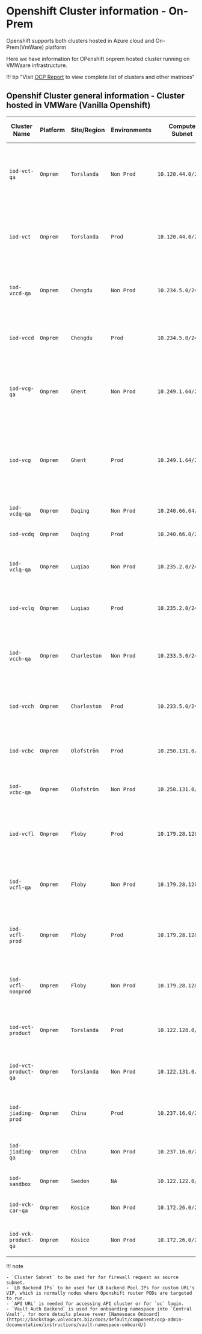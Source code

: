 # Openshift Cluster information - On-Prem

Openshift supports both clusters hosted in Azure cloud and On-Prem(VmWare) platform

Here we have information for OPenshift onprem hosted cluster running on VMWaare infrastructure.

!!! tip "Visit [OCP Report](https://ocpreport-ocpreport-prod.apps.ocp-shared-v1-nonprod.volvocars.biz/ocpreport/ocr/index.html) to view complete list of clusters and other matrices"

## Openshif Cluster general information - Cluster hosted in VMWare (Vanilla Openshift)

| Cluster Name         | Platform | Site/Region | Environments | Compute Subnet     | LB Backend IPs                                                                                                                | Console URL                                                                                   | API URL                                                  | Vault Auth Backend     |
|----------------------|----------|-------------|--------------|-------------------|------------------------------------------------------------------------------------------------------------------------------|----------------------------------------------------------------------------------------------|----------------------------------------------------------|-----------------------|
| `iod-vct-qa`         | `Onprem` | `Torslanda` | `Non Prod`   | `10.120.44.0/23`  | `10.120.44.72, 10.120.44.74, 10.120.44.89, 10.120.44.118, 10.120.44.119, 10.120.44.117, 10.120.44.126, 10.120.44.127, 10.120.44.128, 10.120.44.129` | [`Console`](https://console-openshift-console.apps.iod-vct-qa.volvocars.net/)                  | `https://api.iod-vct-qa.volvocars.net:6443`               | `iod-vct-qa-eu`        |
| `iod-vct`            | `Onprem` | `Torslanda` | `Prod`       | `10.120.44.0/23`  | `10.120.44.75, 10.120.44.85, 10.120.44.86, 10.120.44.116, 10.120.44.30, 10.120.44.115, 10.120.44.130, 10.120.44.131, 10.120.44.132, 10.120.44.133`         | [`Console`](https://console-openshift-console.apps.iod-vct.volvocars.net/)                     | `https://api.iod-vct.volvocars.net:6443`                  | `iod-vct-prod-eu`      |
| `iod-vccd-qa`        | `Onprem` | `Chengdu`   | `Non Prod`   | `10.234.5.0/24`   | `10.234.5.88, 10.234.5.89, 10.234.5.87, 10.234.5.69, 10.234.5.123, 10.234.5.124, 10.234.5.143`                                 | [`Console`](https://console-openshift-console.apps.iod-vccd-qa.volvocars.net/)                 | `https://api.iod-vccd-qa.volvocars.net:6443`              | `iod-vccd-qa-ch`       |
| `iod-vccd`           | `Onprem` | `Chengdu`   | `Prod`       | `10.234.5.0/24`   | `10.234.5.80, 10.234.5.81, 10.234.5.84, 10.234.5.120, 10.234.5.121, 10.234.5.122, 10.234.5.141, 10.234.5.140`                   | [`Console`](https://console-openshift-console.apps.iod-vccd.volvocars.net/)                    | `https://api.iod-vccd.volvocars.net:6443`                 | `NA`                   |
| `iod-vcg-qa`         | `Onprem` | `Ghent`     | `Non Prod`   | `10.249.1.64/26`  | `10.249.5.152, 10.249.1.96, 10.249.1.92, 10.249.1.91, 10.249.1.71, 10.249.1.122, 10.249.1.73, 10.249.5.150, 10.249.5.151`         | [`Console`](https://console-openshift-console.apps.iod-vcg-qa.volvocars.net/)                  | `https://api.iod-vcg-qa.volvocars.net:6443`               | `iod-vcg-qa-eu`        |
| `iod-vcg`            | `Onprem` | `Ghent`     | `Prod`       | `10.249.1.64/26`  | `10.249.1.85, 10.249.1.83, 10.249.1.86, 10.249.1.87, 10.249.1.82, 10.249.1.84, 10.249.1.123, 10.249.1.81, 10.249.1.124, 10.249.5.149, 10.249.5.153, 10.249.5.154, 10.249.5.157` | [`Console`](https://console-openshift-console.apps.iod-vcg.volvocars.net/)                     | `https://api.iod-vcg.volvocars.net:6443`                  | `iod-vcg-prod-eu`      |
| `iod-vcdq-qa`        | `Onprem` | `Daqing`    | `Non Prod`   | `10.240.66.64/26` | `10.240.66.122, 10.240.66.70, 10.240.66.69`                                                                                 | [`Console`](https://console-openshift-console.apps.iod-vcdq-qa.volvocars.net)                  | `https://api.iod-vcdq-qa.volvocars.net:6443`              | `iod-vcdq-qa-ch`       |
| `iod-vcdq`           | `Onprem` | `Daqing`    | `Prod`       | `10.240.66.0/26`  | `10.240.66.18, 10.240.66.45, 10.240.66.21, 10.240.66.34`                                                                    | [`Console`](https://console-openshift-console.apps.iod-vcdq.volvocars.net)                     | `https://api.iod-vcdq.volvocars.net:6443`                 | `NA`                   |
| `iod-vclq-qa`        | `Onprem` | `Luqiao`    | `Non Prod`   | `10.235.2.0/24`   | `10.235.2.199, 10.235.2.191, 10.235.2.177, 10.235.2.206, 10.235.2.204, 10.235.2.205`                                           | [`Console`](https://console-openshift-console.apps.iod-vclq-qa.volvocars.net/)                 | `https://api.iod-vclq-qa.volvocars.net:6443`              | `iod-vclq-qa-ch`       |
| `iod-vclq`           | `Onprem` | `Luqiao`    | `Prod`       | `10.235.2.0/24`   | `10.235.2.200, 10.235.2.39, 10.235.2.19, 10.235.2.237, 10.235.2.238, 10.235.2.239, 10.235.2.27`                                 | [`Console`](https://console-openshift-console.apps.iod-vclq.volvocars.net/)                    | `https://api.iod-vclq.volvocars.net:6443`                 | `NA`                   |
| `iod-vcch-qa`        | `Onprem` | `Charleston`| `Non Prod`   | `10.233.5.0/24`   | `10.233.5.59, 10.233.5.195, 10.233.5.175, 10.233.5.186, 10.233.5.249, 10.233.5.250, 10.233.5.248, 10.233.5.55`                 | [`Console`](https://console-openshift-console.apps.iod-vcch-qa.volvocars.net/)                 | `https://api.iod-vcch-qa.volvocars.net:6443`              | `iod-vcch-qa-us`       |
| `iod-vcch`           | `Onprem` | `Charleston`| `Prod`       | `10.233.5.0/24`   | `10.233.5.246, 10.233.5.247, 10.233.5.245, 10.233.5.170, 10.233.5.171, 10.233.5.179, 10.233.5.109, 10.233.5.119`                 | [`Console`](https://console-openshift-console.apps.iod-vcch.volvocars.net/)                   | `https://api.iod-vcch.volvocars.net:6443`                 | `iod-vcch-prod-eu`     |
| `iod-vcbc`           | `Onprem` | `Olofström` | `Prod`       | `10.250.131.0/24` | `10.250.131.237, 10.250.131.234, 10.250.131.238, 10.250.131.241, 10.250.131.239, 10.250.131.235`                                 | [`Console`](https://console-openshift-console.apps.iod-vcbc.volvocars.net/)                   | `https://api.iod-vcbc.volvocars.net:6443`                 | `iod-vcbc-prod-eu`     |
| `iod-vcbc-qa`        | `Onprem` | `Olofström` | `Non Prod`   | `10.250.131.0/24` | `10.250.131.16, 10.250.131.195, 10.250.131.200, 10.250.131.194, 10.250.131.198, 10.250.131.201`                                   | [`Console`](https://console-openshift-console.apps.iod-vcbc-qa.volvocars.net/)                | `https://api.iod-vcbc-qa.volvocars.net:6443`              | `iod-vcbc-qa-eu`       |
| `iod-vcfl`           | `Onprem` | `Floby`     | `Prod`       | `10.179.28.128/25`| `10.179.28.152, 10.179.28.156, 10.179.28.155, 10.179.28.159, 10.179.28.151, 10.179.28.161, 10.179.28.157, 10.179.28.153`         | [`Console`](https://console-openshift-console.apps.iod-vcfl.volvocars.net/)                   | `https://api.iod-vcfl.volvocars.net:6443`                 | `iod-vcfl-prod-eu`     |
| `iod-vcfl-qa`        | `Onprem` | `Floby`     | `Non Prod`   | `10.179.28.128/25`| `10.179.28.201, 10.179.28.203, 10.179.28.209, 10.179.28.204, 10.179.28.205, 10.179.28.210, 10.179.28.202, 10.179.28.211`         | [`Console`](https://console-openshift-console.apps.iod-vcfl-qa.volvocars.net/)                | `https://api.iod-vcfl-qa.volvocars.net:6443`              | `iod-vcfl-qa-eu`       |
| `iod-vcfl-prod`      | `Onprem` | `Floby`     | `Prod`       | `10.179.28.128/25`| `10.179.28.213, 10.179.28.214, 10.179.28.215, 10.179.28.219, 10.179.28.220, 10.179.28.221, 10.179.28.222, 10.179.28.223`         | [`Console`](https://console-openshift-console.apps.iod-vcfl-prod.volvocars.net/)              | `https://api.iod-vcfl-prod.volvocars.net:6443`            | `NA`                   |
| `iod-vcfl-nonprod`   | `Onprem` | `Floby`     | `Non Prod`   | `10.179.28.128/25`| `10.179.28.209, 10.179.28.210, 10.179.28.211, 10.179.28.201, 10.179.28.203, 10.179.28.204, 10.179.28.205, 10.179.28.202`         | [`Console`](https://console-openshift-console.apps.iod-vcfl-nonprod.volvocars.net/)           | `https://api.iod-vcfl-nonprod.volvocars.net:6443`         | `iod-vcfl-nonprod-eu`  |
| `iod-vct-product`    | `Onprem` | `Torslanda` | `Prod`       | `10.122.128.0/23` | `10.122.128.43, 10.122.128.42, 10.122.128.48, 10.122.128.49, 10.122.128.47, 10.122.128.41`                                       | [`Console`](https://console-openshift-console.apps.iod-vct-product.volvocars.net/)            | `https://api.iod-vct-product.volvocars.net:6443`          | `iod-vctp-prod-eu`     |
| `iod-vct-product-qa` | `Onprem` | `Torslanda` | `Non Prod`   | `10.122.131.0/25` | `10.122.131.10, 10.122.131.8, 10.122.131.15, 10.122.131.9, 10.122.131.13, 10.122.131.14, 10.122.131.11`                         | [`Console`](https://console-openshift-console.apps.iod-vct-product-qa.volvocars.net/)         | `https://api.iod-vct-product-qa.volvocars.net:6443`       | `iod-vctp-qa-eu`       |
| `iod-jiading-prod`   | `Onprem` | `China`     | `Prod`       | `10.237.16.0/24`  | `10.237.16.38, 10.237.16.37, 10.237.16.39, 10.237.16.45, 10.237.16.44, 10.237.16.48`                                               | [`Console`](https://console-openshift-console.apps.iod-jiading-prod.volvocars.net/)           | `https://api.iod-jiading-prod.volvocars.net:6443`         | `NA`                   |
| `iod-jiading-qa`     | `Onprem` | `China`     | `Non Prod`   | `10.237.16.0/24`  | `10.237.16.27, 10.237.16.10, 10.237.16.28, 10.237.16.26, 10.237.16.30, 10.237.16.32`                                               | [`Console`](https://console-openshift-console.apps.iod-jiading-qa.volvocars.net/)             | `https://api.iod-jiading-qa.volvocars.net:6443`           | `iod-jiading-qa-ch`    |
| `iod-sandbox`        | `Onprem` | `Sweden`    | `NA`         | `10.122.122.0/23` | `10.122.122.14, 10.122.122.244, 10.122.122.254`                                                                                 | [`Console`](https://console-openshift-console.apps.iod-sandbox.volvocars.net/)                | `https://api.iod-sandbox.volvocars.net:6443`              | `NA`                   |
| `iod-vck-car-qa`     | `Onprem` | `Kosice`    | `Non Prod`   | `10.172.26.0/24`  | `10.172.26.27, 10.172.26.34, 10.172.26.36, 10.172.26.32, 10.172.26.31` | [`Console`](https://console-openshift-console.apps.iod-vck-car-qa.volvocars.net/) | `https://api.iod-vck-car-qa.volvocars.net:6443` | `TBD` |
| `iod-vck-product-qa` | `Onprem` | `Kosice`    | `Non Prod`   | `10.172.26.0/24`  | `10.172.26.11, 10.172.26.12, 10.172.26.13, 10.172.26.14, 10.172.26.15` | [`Console`](https://console-openshift-console.apps.iod-vck-product-qa.volvocars.net/) | `https://api.iod-vck-product-qa.volvocars.net:6443` | `TBD` |


!!! note

    - `Cluster Subnet` to be used for for firewall request as source subnet.
    - `LB Backend IPs` to be used for LB backend Pool IPs for custom URL's VIP, which is normally nodes where Openshift router PODs are targeted to run.
    - `API URL` is needed for accessing API cluster or for `oc` login.
    - `Vault Auth Backend` is used for onboarding namespace into `Central Vault`, for more details please rever [Namesoace Onboard](https://backstage.volvocars.biz/docs/default/component/ocp-admin-documentation/instructions/vault-namespace-onboard/)
